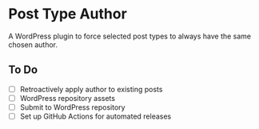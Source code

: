 Post Type Author
================

A WordPress plugin to force selected post types to always have the same chosen author.

## To Do

* [ ] Retroactively apply author to existing posts
* [ ] WordPress repository assets
* [ ] Submit to WordPress repository
* [ ] Set up GitHub Actions for automated releases

